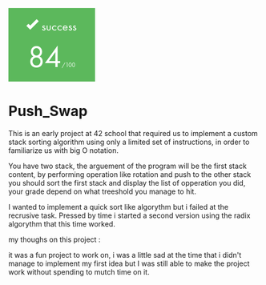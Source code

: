 ![](https://github.com/a-boring-man/Push_Swap/blob/main/84_scor_icon.png)

# Push_Swap

This is an early project at 42 school that required us to implement a custom stack sorting algorithm using only a limited set of instructions, in order to familiarize us with big O notation.

You have two stack, the arguement of the program will be the first stack content, by performing operation like rotation and push to the other stack you should sort the first stack and display the list of opperation you did, your grade depend on what treeshold you manage to hit.

I wanted to implement a quick sort like algorythm but i failed at the recrusive task.
Pressed by time i started a second version using the radix algorythm that this time worked.

my thoughs on this project :

it was a fun project to work on, i was a little sad at the time that i didn't manage to implement my first idea but I was still able to make the project work without spending to mutch time on it.
